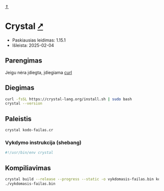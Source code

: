 [&uArr;](./readme.md)

# Crystal [&#x2B67;](https://crystal-lang.org/)

* Paskiausias leidimas: 1.15.1
* Išleista: 2025-02-04

## Parengimas

Jeigu nėra įdiegta, įdiegiama [curl](../utils/curl.md)

## Diegimas

```bash
curl -fsSL https://crystal-lang.org/install.sh | sudo bash
crystal --version
```

## Paleistis

```bash
crystal kodo-failas.cr
```

### Vykdymo instrukcija (shebang)

```bash
#!/usr/bin/env crystal
```

## Kompiliavimas

```bash
crystal build --release --progress --static -o vykdomasis-failas.bin kodo-failas.cr
./vykdomasis-failas.bin
```
